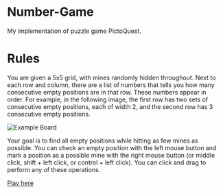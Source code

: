 # Number-Game
My implementation of puzzle game PictoQuest.

# Rules
You are given a 5x5 grid, with mines randomly hidden throughout. 
Next to each row and column, there are a list of numbers that tells you how many consecutive empty positions are in that row. These numbers appear in order.
For example, in the following image, the first row has two sets of consecutive empty positions, each of width 2,
and the second row has 3 consecutive empty positions.

![Example Board](/images/ExampleBoard.png)

Your goal is to find all empty positions while hitting as few mines as possible.
You can check an empty position with the left mouse button
and mark a position as a possible mine with the right mouse button (or middle click, shift + left click, or control + left click).
You can click and drag to perform any of these operations.

[Play here](https://amtejani.github.io/Games/Nonogram/build/web/)
